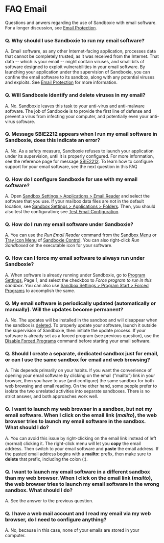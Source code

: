 # FAQ Email

Questions and anwers regarding the use of Sandboxie with email software. For a longer discussion, see [Email Protection](EmailProtection.md).

### Q. Why should I use Sandboxie to run my email software?

A. Email software, as any other Internet-facing application, processes data that cannot be completely trusted, as it was received from the Internet. That data -- which is your email -- might contain viruses, and small bits of software designed to exploit vulnerabilities in your email software. By launching your application under the supervision of Sandboxie, you can confine the email software to its sandbox, along with any potential viruses and exploits. See [Email Protection](EmailProtection.md) for more information.

### Q. Will Sandboxie identify and delete viruses in my email?

A. No. Sandboxie leaves this task to your anti-virus and anti-malware software. The job of Sandboxie is to provide the first line of defense and prevent a virus from infecting your computer, and potentially even your anti-virus software.

### Q. Message SBIE2212 appears when I run my email software in Sandboxie, does this indicate an error?

A. No. As a safety measure, Sandboxie refuses to launch your application under its supervision, until it is properly configured. For more information, see the reference page for message [SBIE2212](SBIE2212.md). To learn how to configure support for your email software, see the next question in this FAQ

### Q. How do I configure Sandboxie for use with my email software?

A. Open [Sandbox Settings > Applications > Email Reader](ApplicationsSettings.md#email-reader) and select the software that you use. If your mailbox data files are not in the default location, see [Sandbox Settings > Applications > Folders](ApplicationsSettings.md#folders). Then, you should also test the configuration; see [Test Email Configuration](TestEmailConfiguration.md).

### Q. How do I run my email software under Sandboxie?

A. You can use the _Run Email Reader_ command from the [Sandbox Menu](SandboxMenu.md) or [Tray Icon Menu](TrayIconMenu.md) of [Sandboxie Control](SandboxieControl.md). You can also right-click _Run Sandboxed_ on the executable icon for your software.

### Q. How can I force my email software to always run under Sandboxie?

A. When software is already running under Sandboxie, go to [Program Settings](ProgramSettings.md#page-1), Page 1, and select the checkbox to _Force program to run in this sandbox_. You can also use [Sandbox Settings > Program Start > Forced Programs](ProgramStartSettings.md#forced-programs) to accomplish the same.

### Q. My email software is periodically updated (automatically or manually). Will the updates become permanent?

A. No. The updates will be installed in the sandbox and will disappear when the sandbox is [deleted](DeleteSandbox.md). To properly update your software, launch it outside the supervision of Sandboxie, then initiate the update process. If your software is already set as a forced program (see previous question), use the [Disable Forced Programs](FileMenu.md#disable-forced-programs) command before starting your email software.

### Q. Should I create a separate, dedicated sandbox just for email, or can I use the same sandbox for email and web browsing?

A. This depends primarily on your habits. If you want the convenience of opening your email software by clicking on the email ("mailto") link in your browser, then you have to use (and configure) the same sandbox for both web browsing and email reading. On the other hand, some people prefer to isolate the two unrelated activities into separate sandboxes. There is no strict answer, and both approaches work well.

### Q. I want to launch my web browser in a sandbox, but not my email software. When I click on the email link (_mailto_), the web browser tries to launch my email software in the sandbox. What should I do?

A. You can avoid this issue by right-clicking on the email link instead of left (normal) clicking it. The right-click menu will let you **copy** the email address. Then switch to your email software and **paste** the email address. If the pasted email address begins with a **mailto:** prefix, then make sure to **delete** that prefix, including the colon (:).

### Q. I want to launch my email software in a different sandbox than my web browser. When I click on the email link (_mailto_), the web browser tries to launch my email software in the wrong sandbox. What should I do?

A. See the answer to the previous question.

### Q. I have a web mail account and I read my email via my web browser, do I need to configure anything?

A. No, because in this case, none of your emails are stored in your computer.
